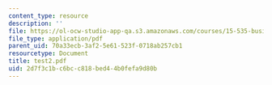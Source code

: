 ```yaml
---
content_type: resource
description: ''
file: https://ol-ocw-studio-app-qa.s3.amazonaws.com/courses/15-535-business-analysis-using-financial-statements-spring-2003/2d7f3c1bc6bcc818bed44b0fefa9d80b_test2.pdf
file_type: application/pdf
parent_uid: 70a33ecb-3af2-5e61-523f-0718ab257cb1
resourcetype: Document
title: test2.pdf
uid: 2d7f3c1b-c6bc-c818-bed4-4b0fefa9d80b
---
```

